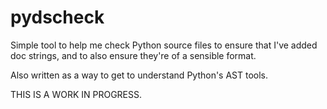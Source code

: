# pydscheck

Simple tool to help me check Python source files to ensure that I've added
doc strings, and to also ensure they're of a sensible format.

Also written as a way to get to understand Python's AST tools.

THIS IS A WORK IN PROGRESS.
